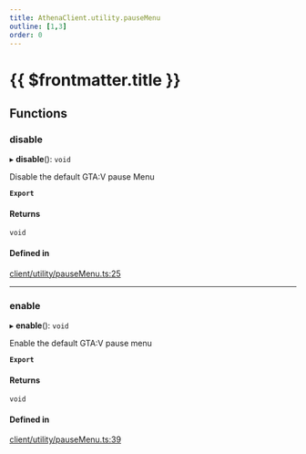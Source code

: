 ```yaml
---
title: AthenaClient.utility.pauseMenu
outline: [1,3]
order: 0
---
```


# {{ $frontmatter.title }}


## Functions

### disable

▸ **disable**(): `void`

Disable the default GTA:V pause Menu

**`Export`**

#### Returns

`void`

#### Defined in

[client/utility/pauseMenu.ts:25](https://github.com/Stuyk/altv-athena/blob/552012ca4/src/core/client/utility/pauseMenu.ts#L25)

___

### enable

▸ **enable**(): `void`

Enable the default GTA:V pause menu

**`Export`**

#### Returns

`void`

#### Defined in

[client/utility/pauseMenu.ts:39](https://github.com/Stuyk/altv-athena/blob/552012ca4/src/core/client/utility/pauseMenu.ts#L39)
